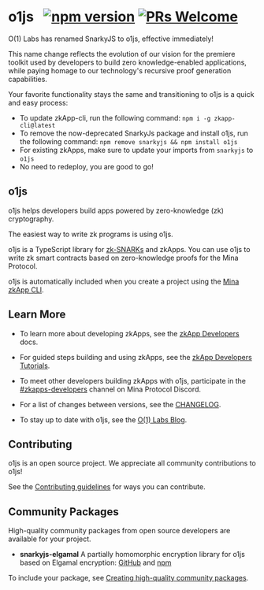 # o1js &nbsp; [![npm version](https://img.shields.io/npm/v/o1js.svg?style=flat)](https://www.npmjs.com/package/o1js) [![PRs Welcome](https://img.shields.io/badge/PRs-welcome-brightgreen.svg)](https://github.com/o1-labs/o1js/blob/main/CONTRIBUTING.md)

O(1) Labs has renamed SnarkyJS to o1js, effective immediately!

This name change reflects the evolution of our vision for the premiere toolkit used by developers to build zero knowledge-enabled applications, while paying homage to our technology's recursive proof generation capabilities.

Your favorite functionality stays the same and transitioning to o1js is a quick and easy process:
- To update zkApp-cli, run the following command:
    `npm i -g zkapp-cli@latest`
- To remove the now-deprecated SnarkyJs package and install o1js, run the following command:
    `npm remove snarkyjs && npm install o1js`
- For existing zkApps, make sure to update your imports from `snarkyjs` to `o1js`
- No need to redeploy, you are good to go!

## o1js

o1js helps developers build apps powered by zero-knowledge (zk) cryptography.

The easiest way to write zk programs is using o1js.

o1js is a TypeScript library for [zk-SNARKs](https://minaprotocol.com/blog/what-are-zk-snarks) and zkApps. You can use o1js to write zk smart contracts based on zero-knowledge proofs for the Mina Protocol.

o1js is automatically included when you create a project using the [Mina zkApp CLI](https://github.com/o1-labs/zkapp-cli).

## Learn More

- To learn more about developing zkApps, see the [zkApp Developers](https://docs.minaprotocol.com/zkapps) docs.

- For guided steps building and using zkApps, see the [zkApp Developers Tutorials](https://docs.minaprotocol.com/zkapps/tutorials/hello-world).

- To meet other developers building zkApps with o1js, participate in the [#zkapps-developers](https://discord.com/channels/484437221055922177/915745847692636181) channel on Mina Protocol Discord.

- For a list of changes between versions, see the [CHANGELOG](https://github.com/o1-labs/o1js/blob/main/CHANGELOG.md).

- To stay up to date with o1js, see the [O(1) Labs Blog](https://blog.o1labs.org/tagged/o1js).

## Contributing

o1js is an open source project. We appreciate all community contributions to o1js!

See the [Contributing guidelines](https://github.com/o1-labs/o1js/blob/main/CONTRIBUTING.md) for ways you can contribute.

## Community Packages

High-quality community packages from open source developers are available for your project.

- **snarkyjs-elgamal** A partially homomorphic encryption library for o1js based on Elgamal encryption: [GitHub](https://github.com/Trivo25/snarkyjs-elgamal) and [npm](https://www.npmjs.com/package/snarkyjs-elgamal)

To include your package, see [Creating high-quality community packages](https://github.com/o1-labs/o1js/blob/main/CONTRIBUTING.md#creating-high-quality-community-packages).
